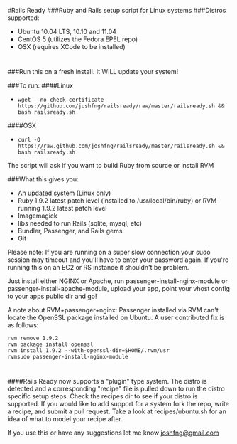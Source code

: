 #Rails Ready
###Ruby and Rails setup script for Linux systems
###Distros supported:
 * Ubuntu 10.04 LTS, 10.10 and 11.04
 * CentOS 5 (utilizes the Fedora EPEL repo)
 * OSX (requires XCode to be installed)

# 
###Run this on a fresh install. It WILL update your system!

###To run:
####Linux
  * `wget --no-check-certificate https://github.com/joshfng/railsready/raw/master/railsready.sh && bash railsready.sh`

####OSX
  * `curl -O https://raw.github.com/joshfng/railsready/master/railsready.sh && bash railsready.sh`

The script will ask if you want to build Ruby from source or install RVM

###What this gives you:
  * An updated system (Linux only)
  * Ruby 1.9.2 latest patch level (installed to /usr/local/bin/ruby) or RVM running 1.9.2 latest patch level
  * Imagemagick
  * libs needed to run Rails (sqlite, mysql, etc)
  * Bundler, Passenger, and Rails gems
  * Git

Please note: If you are running on a super slow connection your sudo session may timeout and you'll have to enter your password again. If you're running this on an EC2 or RS instance it shouldn't be problem.

Just install either NGINX or Apache, run passenger-install-nginx-module or passenger-install-apache-module, upload your app, point your vhost config to your apps public dir and go!

A note about RVM+passenger+nginx:
Passenger installed via RVM can't locate the OpenSSL package installed on Ubuntu. A user contributed fix is as follows:

````
rvm remove 1.9.2
rvm package install openssl
rvm install 1.9.2 --with-openssl-dir=$HOME/.rvm/usr
rvmsudo passenger-install-nginx-module
````

# 
####Rails Ready now supports a "plugin" type system. The distro is detected and a corresponding "recipe" file is pulled down to run the distro specific setup steps. Check the recipes dir to see if your distro is supported. If you would like to add support for a system fork the repo, write a recipe, and submit a pull request. Take a look at recipes/ubuntu.sh for an idea of what to model your recipe after.

If you use this or have any suggestions let me know joshfng@gmail.com
